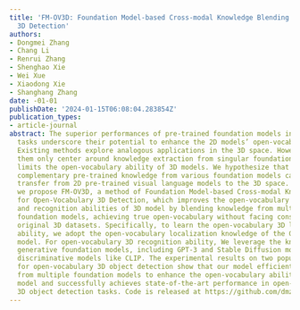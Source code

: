```yaml
---
title: 'FM-OV3D: Foundation Model-based Cross-modal Knowledge Blending for Open-Vocabulary
  3D Detection'
authors:
- Dongmei Zhang
- Chang Li
- Renrui Zhang
- Shenghao Xie
- Wei Xue
- Xiaodong Xie
- Shanghang Zhang
date: -01-01
publishDate: '2024-01-15T06:08:04.283854Z'
publication_types:
- article-journal
abstract: The superior performances of pre-trained foundation models in various visual
  tasks underscore their potential to enhance the 2D models’ open-vocabulary ability.
  Existing methods explore analogous applications in the 3D space. However, most of
  them only center around knowledge extraction from singular foundation models, which
  limits the open-vocabulary ability of 3D models. We hypothesize that leveraging
  complementary pre-trained knowledge from various foundation models can improve knowledge
  transfer from 2D pre-trained visual language models to the 3D space. In this work,
  we propose FM-OV3D, a method of Foundation Model-based Cross-modal Knowledge Blending
  for Open-Vocabulary 3D Detection, which improves the open-vocabulary localization
  and recognition abilities of 3D model by blending knowledge from multiple pretrained
  foundation models, achieving true open-vocabulary without facing constraints from
  original 3D datasets. Specifically, to learn the open-vocabulary 3D localization
  ability, we adopt the open-vocabulary localization knowledge of the Grounded-Segment-Anything
  model. For open-vocabulary 3D recognition ability, We leverage the knowledge of
  generative foundation models, including GPT-3 and Stable Diffusion models, and cross-modal
  discriminative models like CLIP. The experimental results on two popular benchmarks
  for open-vocabulary 3D object detection show that our model efficiently learns knowledge
  from multiple foundation models to enhance the open-vocabulary ability of the 3D
  model and successfully achieves state-of-the-art performance in open-vocabulary
  3D object detection tasks. Code is released at https://github.com/dmzhang0425/FM-OV3D.git.
---
```


